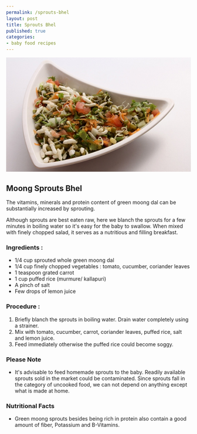 ```yaml
---
permalink: /sprouts-bhel
layout: post
title: Sprouts Bhel
published: true
categories:
- baby food recipes
---
```

<div class="post group">
<IMG SRC="/images/sprouts_bhel.jpg" class="recipe" />
<h2>Moong Sprouts Bhel</h2>
<p>The vitamins, minerals and protein content of green moong dal can be substantially increased by sprouting.

Although sprouts are best eaten raw, here we blanch the sprouts for a few minutes in boiling water so it's easy for the baby to swallow. When mixed with finely chopped salad, it serves as a nutritious and filling breakfast.</p>

<h3>Ingredients :</h3>
<ul>

<li>1/4 cup sprouted whole green moong dal</li>

<li>1/4 cup finely chopped vegetables : tomato, cucumber, coriander leaves</li>

<li>1 teaspoon grated carrot</li>

<li>1 cup puffed rice (murmure/ kallapuri)</li>

<li>A pinch of salt</li>

<li>Few drops of lemon juice</li>

</ul>

<h3>Procedure :</h3>

<ol>

<li>Briefly blanch the sprouts in boiling water. Drain water completely using a strainer.</li>

<li>Mix with tomato, cucumber, carrot, coriander leaves, puffed rice, salt and lemon juice.</li>

<li>Feed immediately otherwise the puffed rice could become soggy.</li>

</ol>

<h3>Please Note</h3>
<div><ul>
<li>It's advisable to feed homemade sprouts to the baby. Readily available sprouts sold in the market could be contaminated. Since sprouts fall in the category of uncooked food, we can not depend on anything except what is made at home.</li>

</ul>

</div>
<h3>Nutritional Facts</h3>

<div class="nutrition">

<ul>
<li>Green moong sprouts besides being rich in protein also contain a good amount of fiber, Potassium and B-Vitamins.

</li>
</ul>
</div>

</div>

